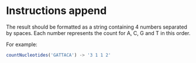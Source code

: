 # Instructions append

The result should be formatted as a string containing 4 numbers separated by spaces.
Each number represents the count for A, C, G and T in this order.

For example:

```javascript
countNucleotides('GATTACA') -> '3 1 1 2'
```
